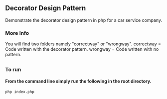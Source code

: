 ## Decorator Design Pattern
Demonstrate the decorator design pattern in php for a car service company. 

### More Info
You will find two folders namely "correctway" or "wrongway". 
correctway = Code written with the decorator pattern.
wrongway = Code written with no pattern.

##

### To run
#### From the command line simply run the following in the root directory.
```
php index.php
```


